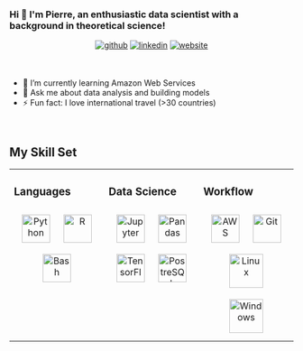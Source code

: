 ### Hi 👋 I'm Pierre, an enthusiastic data scientist with a background in theoretical science! 

<p align="center">
  <a href="https://github.com/pierrewinter"><img src=https://img.shields.io/badge/github-%2324292e.svg?&style=for-the-badge&logo=github&logoColor=white alt=github style="margin-bottom: 5px;" /></a>
  <a href="https://www.linkedin.com/in/pierre-mw/"><img src=https://img.shields.io/badge/linkedin-%231E77B5.svg?&style=for-the-badge&logo=linkedin&logoColor=white alt=linkedin style="margin-bottom: 5px;" /></a>
  <a href="https://pierrewinter.github.io/" target="_blank"><img src="https://img.shields.io/badge/WEBSITE%20-%23107C10.svg?&style=for-the-badge&logo=google-chrome&logoColor=white" alt=website style="margin-bottom: 5px;" /></a>
</p>

<br/>



- 🌱 I’m currently learning Amazon Web Services
- 💬 Ask me about data analysis and building models
- ⚡ Fun fact: I love international travel (>30 countries)
<br/>

## My Skill Set

<table>
<tr>
<td valign="top" width="33%">

### Languages

<div align="center">  
<img style="margin: 10px" src="https://img.shields.io/badge/python%20-%2314354C.svg?&style=for-the-badge&logo=python&logoColor=white" alt="Python" height="50" /> 
<img style="margin: 10px" src="https://img.shields.io/badge/r-%23276DC3.svg?&style=for-the-badge&logo=r&logoColor=white" alt="R" height="50" />    
<img style="margin: 10px" src="https://img.shields.io/badge/shell_script%20-%23121011.svg?&style=for-the-badge&logo=gnu-bash&logoColor=white" alt="Bash" height="50" />  
</div>

</td>
<td valign="top" width="33%">

### Data Science

<div align="center">
<img style="margin: 10px" src="https://img.shields.io/badge/Jupyter%20-%23F37626.svg?&style=for-the-badge&logo=Jupyter&logoColor=white" alt="Jupyter" height="50" />  
<img style="margin: 10px" src="https://img.shields.io/badge/pandas%20-%23150458.svg?&style=for-the-badge&logo=pandas&logoColor=white" alt="Pandas" height="50" /> 
<img style="margin: 10px" src="https://img.shields.io/badge/TensorFlow%20-%23FF6F00.svg?&style=for-the-badge&logo=TensorFlow&logoColor=white" alt="TensorFlow" height="50" />
<img style="margin: 10px" src="https://img.shields.io/badge/postgres-%23316192.svg?&style=for-the-badge&logo=postgresql&logoColor=white" alt="PostreSQL" height="50" />
</div>

</td>
<td valign="top" width="33%">

### Workflow

<div align="center">
<img style="margin: 10px" src="https://img.shields.io/badge/AWS%20-%23FF9900.svg?&style=for-the-badge&logo=amazon-aws&logoColor=white" alt="AWS" height="50" />
<img style="margin: 10px" src="https://img.shields.io/badge/git%20-%23F05033.svg?&style=for-the-badge&logo=git&logoColor=white" alt="Git" height="50" /> 
<img style="margin: 10px" src="https://devicons.github.io/devicon/devicon.git/icons/linux/linux-original.svg" alt="Linux" height="60" />
<img style="margin: 10px" src="https://www.vectorlogo.zone/logos/microsoft/microsoft-icon.svg" alt="Windows" height="60" />    
</div>

</td>
</tr>
</table>

<br/>
